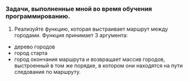 ### Задачи, выполненные мной во время обучения программированию.
1. Реализуйте функцию, которая выстраивает маршрут между городами. Функция принимает 3 аргумента:
  - дерево городов
  - город старта
  - город окончания маршрута
  и возвращает массив городов, выстроенный в том же порядке, в котором они находятся на пути следования по маршруту.
